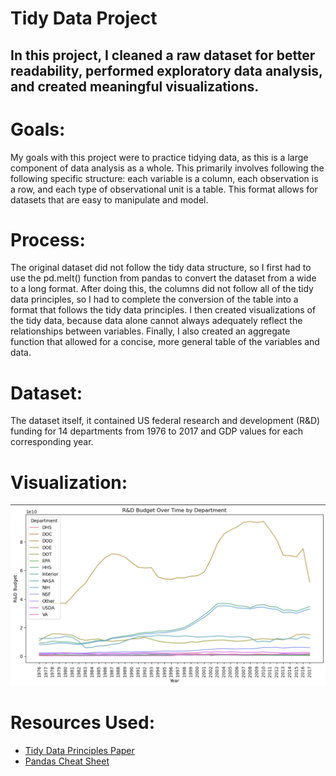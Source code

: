 # Tidy Data Project

## In this project, I cleaned a raw dataset for better readability, performed exploratory data analysis, and created meaningful visualizations. </h2>

# Goals:
My goals with this project were to practice tidying data, as this is a large component of data analysis as a whole. This primarily involves following 
  the following specific structure: each variable is a column, each observation is a row, and each type of observational unit is a table. This format 
  allows for datasets that are easy to manipulate and model.

# Process:
The original dataset did not follow the tidy data structure, so I first had to use the pd.melt() function from pandas to convert the dataset from a 
  wide to a long format. After doing this, the columns did not follow all of the tidy data principles, so I had to complete the conversion of the table
  into a format that follows the tidy data principles. I then created visualizations of the tidy data, because data alone cannot always adequately 
  reflect the relationships between variables. Finally, I also created an aggregate function that allowed for a concise, more general table of the 
  variables and data.

# Dataset:
The dataset itself, it contained US federal research and development (R&D) funding for 14 departments from 1976 to 2017 and GDP values for each 
  corresponding year. 

# Visualization: 
![Research and Design Budget Over Time by Department](/TidyData-Project/Visualization.png)

# Resources Used: 
- [Tidy Data Principles Paper](https://vita.had.co.nz/papers/tidy-data.pdf)
- [Pandas Cheat Sheet](https://pandas.pydata.org/Pandas_Cheat_Sheet.pdf)
